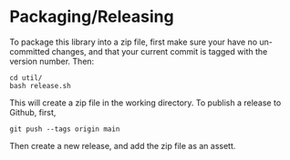 # Packaging/Releasing

To package this library into a zip file, first make sure your have no un-committed
changes, and that your current commit is tagged with the version number. Then:
```
cd util/
bash release.sh
```

This will create a zip file in the working directory. To publish a release to
Github, first,
```
git push --tags origin main
```

Then create a new release, and add the zip file as an assett.

